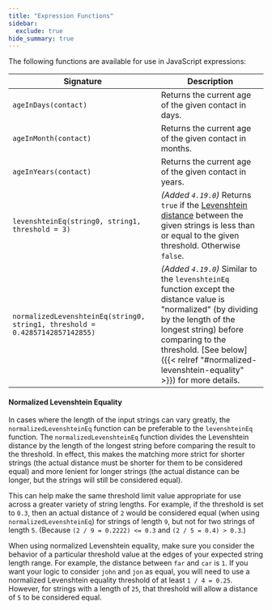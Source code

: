 ```yaml
---
title: "Expression Functions"
sidebar:
  exclude: true
hide_summary: true
---
```


The following functions are available for use in JavaScript expressions:

| Signature                                                                    | Description                                                                                                                                                                                                                                                                |
|------------------------------------------------------------------------------|----------------------------------------------------------------------------------------------------------------------------------------------------------------------------------------------------------------------------------------------------------------------------|
| `ageInDays(contact)`                                                         | Returns the current age of the given contact in days.                                                                                                                                                                                                                      |
| `ageInMonth(contact)`                                                        | Returns the current age of the given contact in months.                                                                                                                                                                                                                    |
| `ageInYears(contact)`                                                        | Returns the current age of the given contact in years.                                                                                                                                                                                                                     |
| `levenshteinEq(string0, string1, threshold = 3)`                             | _(Added `4.19.0`)_ Returns `true` if the [Levenshtein distance](https://en.wikipedia.org/wiki/Levenshtein_distance) between the given strings is less than or equal to the given threshold. Otherwise `false`.                                                             |
| `normalizedLevenshteinEq(string0, string1, threshold = 0.42857142857142855)` | _(Added `4.19.0`)_ Similar to the `levenshteinEq` function except the distance value is "normalized" (by dividing by the length of the longest string) before comparing to the threshold. [See below]({{< relref "#normalized-levenshtein-equality" >}}) for more details. |

#### Normalized Levenshtein Equality

In cases where the length of the input strings can vary greatly, the `normalizedLevenshteinEq` function can be preferable to the `levenshteinEq` function. The `normalizedLevenshteinEq` function divides the Levenshtein distance by the length of the longest string before comparing the result to the threshold. In effect, this makes the matching more strict for shorter strings (the actual distance must be shorter for them to be considered equal) and more lenient for longer strings (the actual distance can be longer, but the strings will still be considered equal).

This can help make the same threshold limit value appropriate for use across a greater variety of string lengths. For example, if the threshold is set to `0.3`, then an actual distance of `2` would be considered equal (when using `normalizedLevenshteinEq`) for strings of length `9`, but not for two strings of length `5`. (Because `(2 / 9 = 0.2222) <= 0.3` and `(2 / 5 = 0.4) > 0.3`.)

When using normalized Levenshtein equality, make sure you consider the behavior of a particular threshold value at the edges of your expected string length range. For example, the distance between `far` and `car` is `1`. If you want your logic to consider `john` and `jon` as equal, you will need to use a normalized Levenshtein equality threshold of at least `1 / 4 = 0.25`.  However, for strings with a length of `25`, that threshold will allow a distance of `5` to be considered equal.
